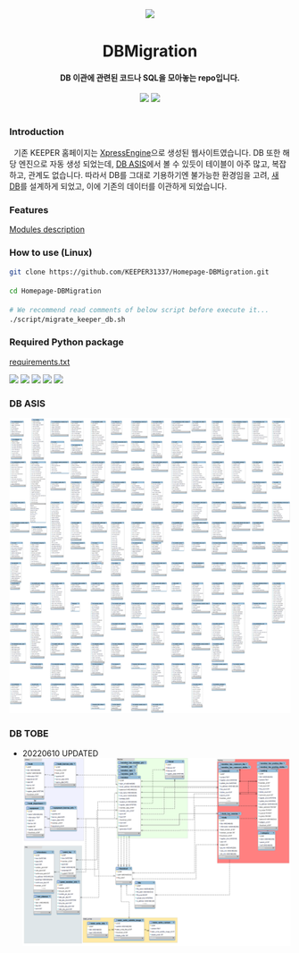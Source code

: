 
<div align="center">
  <img style="width:50%" src="https://keeper.or.kr/static/media/keeper_logo.95fc99d7fb9d9db8b162.png"/>
  <br>

  <h1>DBMigration</h1>

  <h4>DB 이관에 관련된 코드나 SQL을 모아놓는 repo입니다.</h4>

  <img src="https://img.shields.io/badge/MySQL-8-gray?logo=mysql&logoColor=4479A1&labelColor=white&style=flat-square"/> 
  <img src="https://img.shields.io/badge/Python-3.6<-gray?logo=python&logoColor=white&labelColor=3776AB&style=flat-square"/>

</div>

<br/>

### Introduction
&nbsp;&nbsp;기존 KEEPER 홈페이지는 [XpressEngine](https://www.xpressengine.com/)으로 생성된 웹사이트였습니다. DB 또한 해당 엔진으로 자동 생성 되었는데, [DB ASIS](#DB-ASIS)에서 볼 수 있듯이 테이블이 아주 많고, 복잡하고, 관계도 없습니다. 따라서 DB를 그대로 기용하기엔 불가능한 환경임을 고려, [새 DB](#DB-TOBE)를 설계하게 되었고, 이에 기존의 데이터를 이관하게 되었습니다.

### Features
[Modules description](./FEATURE.md)

### How to use (Linux)

```bash
git clone https://github.com/KEEPER31337/Homepage-DBMigration.git

cd Homepage-DBMigration

# We recommend read comments of below script before execute it... 
./script/migrate_keeper_db.sh
```

### Required Python package
[requirements.txt](./requirements.txt)  

<a href="https://pypi.org/project/setuptools/"><img src="https://img.shields.io/badge/-setuptools-336790" /></a>
<a href="https://pypi.org/project/PyMySQL/"><img src="https://img.shields.io/badge/-PyMySQL-ED8B00" /></a>
<a href="https://lxml.de/"><img src="https://img.shields.io/badge/-lxml-60A600" /></a>
<a href="https://pypi.org/project/markdownify/"><img src="https://img.shields.io/badge/-markdownify-FFE6FF" /></a>
<a href="https://pypi.org/project/multipledispatch/"><img src="https://img.shields.io/badge/-multipledispatch-F2C63E" /></a>

### DB ASIS
![asis](./img/keeper_db_asis.png)

### DB TOBE
- 20220610 UPDATED
![tobe](./img/keeper_db_tobe_20220610.png)
